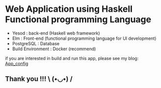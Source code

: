 # Web Application using Haskell Functional programming Language

- Yesod : back-end (Haskell web framework)
- Elm   : Front-end (functional programming language for UI development)
- PostgreSQL : Database
- Build Environment : Docker (recommend)

if you are interested in build and run this app, please see my blog: [App_config](https://github.com/AppayRocks/Yesod_Elm_App/blob/master/docker/README.md)

## Thank you !!! \ (•◡•) /
